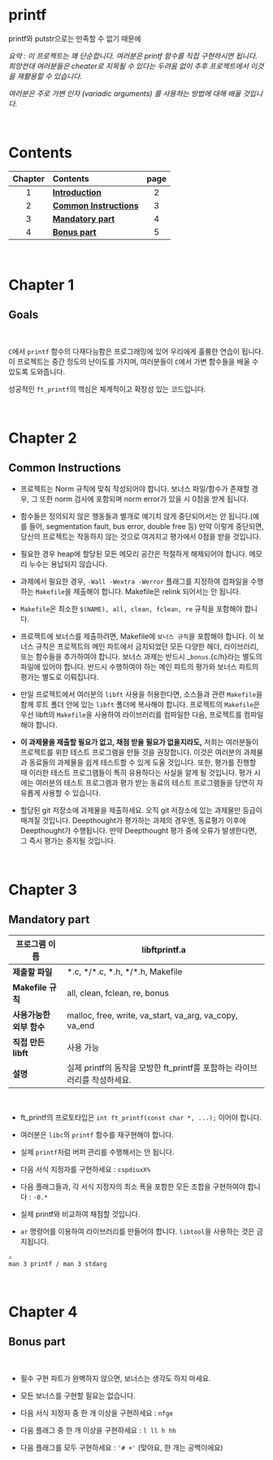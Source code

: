 # **printf**

printf와 putstr으로는 만족할 수 없기 때문에

_요약 : 이 프로젝트는 꽤 단순합니다. 여러분은 printf 함수를 직접 구현하시면 됩니다. 희망컨대 여러분들은 cheater로 지목될 수 있다는 두려움 없이 추후 프로젝트에서 이것을 재활용할 수 있습니다._

_여러분은 주로 가변 인자 (variadic arguments) 를 사용하는 방법에 대해 배울 것입니다._

<br>

# Contents

| Chapter | Contents                              | page |
| :-----: | :------------------------------------ | :--: |
|    1    | [**Introduction**](#Chapter-1)        |  2   |
|    2    | [**Common Instructions**](#Chapter-2) |  3   |
|    3    | [**Mandatory part**](#Chapter-3)      |  4   |
|    4    | [**Bonus part**](#Chapter-4)          |  5   |

<br>

# **Chapter 1**

## Goals

<br>

`C`에서 `printf` 함수의 다재다능함은 프로그래밍에 있어 우리에게 훌륭한 연습이 됩니다. 이 프로젝트는 중간 정도의 난이도를 가지며, 여러분들이 `C`에서 가변 함수들을 배울 수 있도록 도와줍니다.

성공적인 `ft_printf`의 핵심은 체계적이고 확장성 있는 코드입니다.

<br>

# **Chapter 2**

## Common Instructions

- 프로젝트는 Norm 규칙에 맞춰 작성되어야 합니다. 보너스 파일/함수가 존재할 경우, 그 또한 norm 검사에 포함되며 norm error가 있을 시 0점을 받게 됩니다.

- 함수들은 정의되지 않은 행동들과 별개로 예기치 않게 중단되어서는 안 됩니다.(예를 들어, segmentation fault, bus error, double free 등) 만약 이렇게 중단되면, 당신의 프로젝트는 작동하지 않는 것으로 여겨지고 평가에서 0점을 받을 것입니다.

- 필요한 경우 heap에 할당된 모든 메모리 공간은 적절하게 해제되어야 합니다. 메모리 누수는 용납되지 않습니다.

- 과제에서 필요한 경우, `-Wall -Wextra -Werror` 플래그를 지정하여 컴파일을 수행하는 `Makefile`을 제출해야 합니다. Makefile은 relink 되어서는 안 됩니다.

- `Makefile`은 최소한 `$(NAME), all, clean, fclean, re` 규칙을 포함해야 합니다.

- 프로젝트에 보너스를 제출하려면, Makefile에 `보너스 규칙`을 포함해야 합니다. 이 보너스 규칙은 프로젝트의 메인 파트에서 금지되었던 모든 다양한 헤더, 라이브러리, 또는 함수들을 추가하여야 합니다. 보너스 과제는 반드시 \_`bonus`.{c/h}라는 별도의 파일에 있어야 합니다. 반드시 수행하여야 하는 메인 파트의 평가와 보너스 파트의 평가는 별도로 이뤄집니다.

- 만일 프로젝트에서 여러분의 `libft` 사용을 허용한다면, 소스들과 관련 `Makefile`을 함께 루트 폴더 안에 있는 `libft` 폴더에 복사해야 합니다. 프로젝트의 `Makefile`은 우선 libft의 `Makefile`을 사용하여 라이브러리를 컴파일한 다음, 프로젝트를 컴파일해야 합니다.

- **이 과제물을 제출할 필요가 없고, 채점 받을 필요가 없을지라도,** 저희는 여러분들이 프로젝트를 위한 테스트 프로그램을 만들 것을 권장합니다. 이것은 여러분의 과제물과 동료들의 과제물을 쉽게 테스트할 수 있게 도울 것입니다. 또한, 평가를 진행할 때 이러한 테스트 프로그램들이 특히 유용하다는 사실을 알게 될 것입니다. 평가 시에는 여러분의 테스트 프로그램과 평가 받는 동료의 테스트 프로그램들을 당연히 자유롭게 사용할 수 있습니다.

- 할당된 git 저장소에 과제물을 제출하세요. 오직 git 저장소에 있는 과제물만 등급이 매겨질 것입니다. Deepthought가 평가하는 과제의 경우엔, 동료평가 이후에 Deepthought가 수행됩니다. 만약 Deepthought 평가 중에 오류가 발생한다면, 그 즉시 평가는 중지될 것입니다.

<br>

# **Chapter 3**

## Mandatory part

| **프로그램 이름**            | libftprintf.a                                                             |
| ---------------------------- | ------------------------------------------------------------------------- |
| **제출할 파일**              | \*.c, \*/\*.c, \*.h, \*/\*.h, Makefile                                    |
| **Makefile 규칙**            | all, clean, fclean, re, bonus                                             |
| **사용가능한 <br>외부 함수** | malloc, free, write, va_start, va_arg, va_copy, va_end                    |
| **직접 만든 libft**          | 사용 가능                                                                 |
| **설명**                     | 실제 printf의 동작을 모방한 ft_printf를 포함하는 라이브러리를 작성하세요. |

<br>

- ft_printf의 프로토타입은 `int ft_printf(const char *, ...);` 이어야 합니다.

- 여러분은 `libc`의 `printf` 함수를 재구현해야 합니다.

- 실제 `printf`처럼 버퍼 관리를 수행해서는 안 됩니다.

- 다음 서식 지정자를 구현하세요 : `cspdiuxX%`

- 다음 플래그들과, 각 서식 지정자의 최소 폭을 포함한 모든 조합을 구현하여야 합니다 : `-0.*`

- 실제 printf와 비교하여 채점할 것입니다.

- `ar` 명령어를 이용하여 라이브러리를 만들어야 합니다. `libtool`을 사용하는 것은 금지됩니다.

```
⚠
man 3 printf / man 3 stdarg
```

<br>

# Chapter 4

## Bonus part

<br>

- 필수 구현 파트가 완벽하지 않으면, 보너스는 생각도 하지 마세요.

- 모든 보너스를 구현할 필요는 없습니다.

- 다음 서식 지정자 중 한 개 이상을 구현하세요 : `nfge`

- 다음 플래그 중 한 개 이상을 구현하세요 : `l ll h hh`

- 다음 플래그를 모두 구현하세요 : `'# +'` (맞아요, 한 개는 공백이에요)
